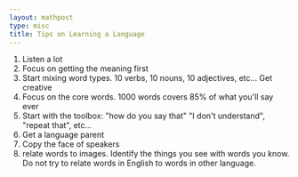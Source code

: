 ```yaml
---
layout: mathpost
type: misc
title: Tips on Learning a Language
---
```


1. Listen a lot
2. Focus on getting the meaning first
3. Start mixing word types. 10 verbs, 10 nouns, 10 adjectives, etc... Get creative
4. Focus on the core words. 1000 words covers 85% of what you'll say ever
5. Start with the toolbox: "how do you say that" "I don't understand", "repeat that", etc...
6. Get a language parent 
7. Copy the face of speakers
8. relate words to images. Identify the things you see with words you know. Do not try to relate words in English to words in other language.

